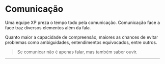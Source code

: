 # Comunicação

Uma equipe XP preza o tempo todo pela comunicação. Comunicação face a face traz diversos elementos além da fala.

Quanto maior a capacidade de compreensão, maiores as chances de evitar problemas como ambiguidades, entendimentos equivocados, entre outros.

> Se comunicar não é apenas falar, mas também saber ouvir.

---
